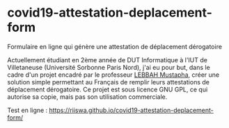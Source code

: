 # covid19-attestation-deplacement-form
Formulaire en ligne qui génère une attestation de déplacement dérogatoire

Actuellement étudiant en 2ème année de DUT Informatique à l'IUT de Villetaneuse (Université Sorbonne Paris Nord), j'ai eu pour but, dans le cadre d'un projet encadré par le professeur [LEBBAH Mustapha](https://sites.google.com/site/lebbah/), créer une solution simple permettant au Français de remplir leurs attestations de déplacement dérogatoire. Ce projet est sous licence GNU GPL, ce qui autorise sa copie, mais pas son utilisation commerciale.

Test en ligne : https://riiswa.github.io/covid19-attestation-deplacement-form/
